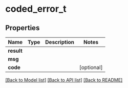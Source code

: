 # coded_error_t

## Properties
Name | Type | Description | Notes
------------ | ------------- | ------------- | -------------
**result** |  |  | 
**msg** |  |  | 
**code** |  |  | [optional] 

[[Back to Model list]](../README.md#documentation-for-models) [[Back to API list]](../README.md#documentation-for-api-endpoints) [[Back to README]](../README.md)


